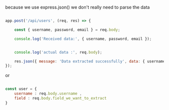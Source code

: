 

because we use express.json() we don't really need to parse the data

```js

app.post('/api/users', (req, res) => {

    const { username, password, email } = req.body;

    console.log('Received data:', { username, password, email });


    console.log('actual data :', req.body);

    res.json({ message: 'Data extracted successfully', data: { username, password, email } });
});
```

or 
```js

const user = {
    username : req.body.username ,
    field : req.body.field_we_want_to_extract
}
```